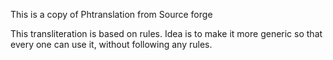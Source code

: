 This is a copy of Phtranslation from Source forge

This transliteration is based on rules. Idea is to make it more generic so that every one can use it, without following any rules.
